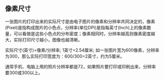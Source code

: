 ## 像素尺寸

一张图片的打印出来的实际尺寸是由电子图片的像素和分辨率共同决定的，像素(Pixel)是指构成图片的小色点，分辨率(单位DPI)是指每英寸(Inch)上的像素数量，可以看做是这些小色点的分布密度；像素相同时，分辨率越高则像素密度越大，实际打印尺寸越小，图像也越清晰。

实际尺寸(英寸)=像素/分辨率; 1英寸=2.54厘米; 如一张图片宽为600像素，分辨率为300，那么实际打印宽度为：600/300=2英寸，约为5厘米。

通常手机、电脑上用的照片分辨率都是72，如果照片要打印或印刷出来，分辨率要300或300以上。